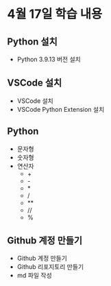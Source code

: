 # 4월 17일 학습 내용 
## Python 설치 
- Python 3.9.13 버전 설치 
## VSCode 설치 
- VSCode 설치 
- VSCode Python Extension 설치
## Python 
- 문자형
- 숫자형
- 연산자 
  - \+ 
  - \- 
  - \*
  - \/
  - \*\*
  - //
  - % 
## Github 계정 만들기
- Github 계정 만들기
- Github 리포지토리 만들기 
- md 파일 작성
